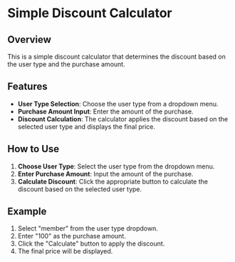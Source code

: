 # Simple Discount Calculator

## Overview

This is a simple discount calculator that determines the discount based on the user type and the purchase amount. 

## Features

- **User Type Selection**: Choose the user type from a dropdown menu.
- **Purchase Amount Input**: Enter the amount of the purchase.
- **Discount Calculation**: The calculator applies the discount based on the selected user type and displays the final price.

## How to Use

1. **Choose User Type**: Select the user type from the dropdown menu.
2. **Enter Purchase Amount**: Input the amount of the purchase.
3. **Calculate Discount**: Click the appropriate button to calculate the discount based on the selected user type.

## Example

1. Select "member" from the user type dropdown.
2. Enter "100" as the purchase amount.
3. Click the "Calculate" button to apply the discount.
4. The final price will be displayed.
